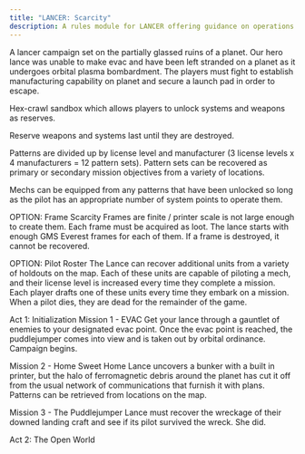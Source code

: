 ```yaml
---
title: "LANCER: Scarcity"
description: A rules module for LANCER offering guidance on operations without easy access to printers.
---
```


A lancer campaign set on the partially glassed ruins of a planet. Our hero lance was unable to make evac and have been left stranded on a planet as it undergoes orbital plasma bombardment. The players must fight to establish manufacturing capability on planet and secure a launch pad in order to escape.

Hex-crawl sandbox which allows players to unlock systems and weapons as reserves.

Reserve weapons and systems last until they are destroyed.

Patterns are divided up by license level and manufacturer (3 license levels x 4 manufacturers = 12 pattern sets). Pattern sets can be recovered as primary or secondary mission objectives from a variety of locations.

Mechs can be equipped from any patterns that have been unlocked so long as the pilot has an appropriate number of system points to operate them.

OPTION: Frame Scarcity
  Frames are finite / printer scale is not large enough to create them. Each frame must be acquired as loot. The lance starts with enough GMS Everest frames for each of them. If a frame is destroyed, it cannot be recovered.

OPTION: Pilot Roster
  The Lance can recover additional units from a variety of holdouts on the map. Each of these units are capable of piloting a mech, and their license level is increased every time they complete a mission. Each player drafts one of these units every time they embark on a mission. When a pilot dies, they are dead for the remainder of the game.

Act 1: Initialization
Mission 1 - EVAC
  Get your lance through a gauntlet of enemies to your designated evac point. Once the evac point is reached, the puddlejumper comes into view and is taken out by orbital ordinance. Campaign begins.

Mission 2 - Home Sweet Home
  Lance uncovers a bunker with a built in printer, but the halo of ferromagnetic debris around the planet has cut it off from the usual network of communications that furnish it with plans. Patterns can be retrieved from locations on the map.

Mission 3 - The Puddlejumper
  Lance must recover the wreckage of their downed landing craft and see if its pilot survived the wreck. She did.

Act 2: The Open World
